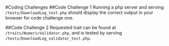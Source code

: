 #Coding Challenges
##Code Challenge 1
Running a php server and serving `/tests/DownloadLog_test.php` should display the correct output in your browser for code challenge one.

##Code Challenge 2
Requested trait can be found at `/traits/NumericValidator.php`, and is tested by serving `/tests/DownloadLog_validator_test.php`.
